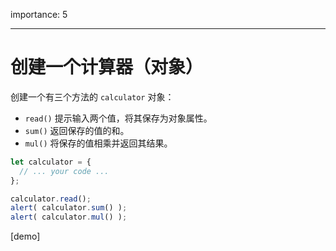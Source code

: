 importance: 5

---

# 创建一个计算器（对象）

创建一个有三个方法的 `calculator` 对象：

- `read()` 提示输入两个值，将其保存为对象属性。
- `sum()` 返回保存的值的和。
- `mul()` 将保存的值相乘并返回其结果。

```js
let calculator = {
  // ... your code ...
};

calculator.read();
alert( calculator.sum() );
alert( calculator.mul() );
```

[demo]

